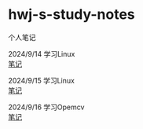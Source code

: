 # hwj-s-study-notes
个人笔记

2024/9/14 学习Linux     
[笔记](https://intronrewrite.github.io/hwj-s-study-notes/Linux学习笔记/index.html)

2024/9/15 学习Linux     
[笔记](https://intronrewrite.github.io/hwj-s-study-notes/Linux学习笔记/index.html)

2024/9/16 学习Opemcv     
[笔记](https://intronrewrite.github.io/hwj-s-study-notes/Opencv学习笔记/index.html)
